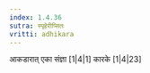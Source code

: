 ```yaml
---
index: 1.4.36
sutra: स्पृहेरीप्सितः
vritti: adhikara
---
```


 आकडारात् एका संज्ञा [1|4|1]  कारके [1|4|23] 